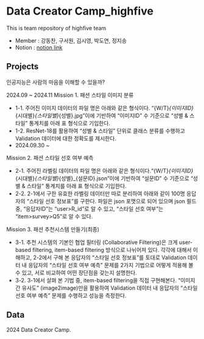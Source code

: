 # Data Creator Camp_highfive
This is team repository of highfive team
- Member : 강동찬, 구서원, 김시영, 박도연, 정지송
- Notion : [notion link](https://www.notion.so/2024-1016cd3d264b802e8b79f32aa7dadf00)

## Projects
인공지능은 사람의 마음을 이해할 수 있을까?

2024.09 ~ 2024.11
Mission 1. 패션 스타일 이미지 분류
- 1-1. 주어진 이미지 데이터의 파일 명은 아래와 같은 형식이다. “{W/T}_{이미지ID}_{시대별}_{스타일별}_{성별}.jpg”이에 기반하여 “이미지ID” 수 기준으로 “성별 & 스타일” 통계치를 아래 표 형식으로 기입한다.
- 1-2. ResNet-18를 활용하여 “성별 & 스타일” 단위로 클래스 분류를 수행하고 Validation 데이터에 대한 정확도를 제시한다.
- 2024.09.30 ~

Mission 2. 패션 스타일 선호 여부 예측
- 2-1. 주어진 라벨링 데이터의 파일 명은 아래와 같은 형식이다.“{W/T}_{이미지ID}_{시대별}_{스타일별}_{성별}_{설문ID}.json”이에 기반하여 “설문ID” 수 기준으로 “성별 & 스타일” 통계치를 아래 표 형식으로 기입한다.
- 2-2. 2-1에서 구한 유효한 라벨링 데이터만 따로 분리하여 아래와 같이 100명 응답자의 “스타일 선호 정보표”를 구한다. 파일은 json 포맷으로 되어 있으며 json 필드 중, “응답자ID”는 “user>R_id”로 알 수 있고, “스타일 선호 여부”는 “item>survey>Q5”로 알 수 있다.

Mission 3. 패션 추천시스템 만들기(최종)
- 3-1. 추천 시스템의 기본인 협업 필터링 (Collaborative Filtering)은 크게 user-based filtering, item-based filtering 방식으로 나뉘어져 있다. 각각에 대해서 이해하고, 2-2에서 구해 본 응답자의 “스타일 선호 정보표”를 토대로 Validation 데이터 내 응답자의 “스타일 선호 여부 예측” 문제를 2가지 기법으로 어떻게 적용해 볼 수 있고, 서로 비교하여 어떤 장단점을 갖는지 설명한다.
- 3-2. 3-1에서 살펴 본 기법 중, item-based filtering을 직접 구현해본다. “이미지 간 유사도” (image2image)만을 활용하여 Validation 데이터 내 응답자의 “스타일 선호 여부 예측” 문제를 수행하고 성능을 측정한다.

## Data

2024 Data Creator Camp.
